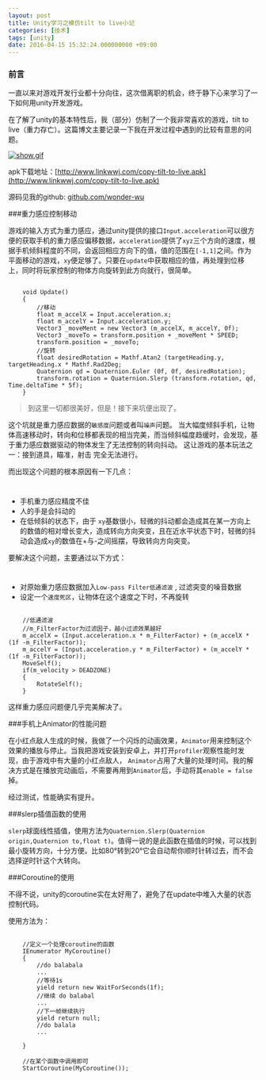 ```yaml
---
layout: post
title: Unity学习之模仿tilt to live小记
categories: [技术]
tags: [unity]
date: 2016-04-15 15:32:24.000000000 +09:00
---
```

### 前言
一直以来对游戏开发行业都十分向往，这次借离职的机会，终于静下心来学习了一下如何用unity开发游戏。

在了解了unity的基本特性后，我（部分）仿制了一个我非常喜欢的游戏，tilt to live（重力存亡）。这篇博文主要记录一下我在开发过程中遇到的比较有意思的问题。

[![show.gif](http://imgchr.com/images/show.gif)](http://imgchr.com/image/P39)

apk下载地址：[http://www.linkwwj.com/copy-tilt-to-live.apk](http://www.linkwwj.com/copy-tilt-to-live.apk)

源码见我的github: [github.com/wonder-wu](github.com/wonder-wu)



###重力感应控制移动

游戏的输入方式为重力感应，通过unity提供的接口`Input.acceleration`可以很方便的获取手机的重力感应偏移数据，`acceleration`提供了`xyz`三个方向的速度，根据手机倾斜程度的不同，会返回相应方向下的值，值的范围在`[-1,1]`之间。作为平面移动的游戏，`xy`便足够了。只要在`update`中获取相应的值，再处理到位移上，同时将玩家控制的物体方向旋转到此方向就行，很简单。


```

	void Update()
	{
		//移动
		float m_accelX = Input.acceleration.x;
		float m_accelY = Input.acceleration.y;
		Vector3 _moveMent = new Vector3 (m_accelX, m_accelY, 0f);
		Vector3 _moveTo = transform.position + _moveMent * SPEED;
		transform.position = _moveTo;
		//旋转
		float desiredRotation = Mathf.Atan2 (targetHeading.y, targetHeading.x * Mathf.Rad2Deg;
		Quaternion qd = Quaternion.Euler (0f, 0f, desiredRotation);
		transform.rotation = Quaternion.Slerp (transform.rotation, qd, Time.deltaTime * 5f);
	}

```


>到这里一切都很美好，但是！接下来坑便出现了。

这个坑就是重力感应数据的`敏感度`问题或者叫`噪声`问题。 当大幅度倾斜手机，让物体高速移动时，转向和位移都表现的相当完美，而当倾斜幅度趋缓时，会发现，基于重力感应数据驱动的物体发生了无法控制的转向抖动。
这让游戏的基本玩法之一：接到道具，瞄准，射击 完全无法进行。

而出现这个问题的根本原因有一下几点：

#
 - 手机重力感应精度不佳
 - 人的手是会抖动的
 - 在低倾斜的状态下，由于 `xy`基数很小，轻微的抖动都会造成其在某一方向上的数值的相对增长变大，造成转向方向突变，且在近水平状态下时，轻微的抖动会造成`xy`的数值在+与-之间摇摆，导致转向方向突变。

要解决这个问题，主要通过以下方式：

#
 - 对原始重力感应数据加入`Low-pass Filter低通滤波` , 过滤突变的噪音数据
 - 设定一个`速度死区`，让物体在这个速度之下时，不再旋转
 

```

	//低通滤波
	//m_FilterFactor为过滤因子，越小过滤效果越好
	m_accelX = (Input.acceleration.x * m_FilterFactor) + (m_accelX * (1f -m_FilterFactor));
	m_accelY = (Input.acceleration.y * m_FilterFactor) + (m_accelY * (1f -m_FilterFactor));
	MoveSelf();
	if(m_velocity > DEADZONE)
	{
		RotateSelf();
	}

```

这样重力感应问题便几乎完美解决了。

###手机上Animator的性能问题

在小红点敌人生成的时候，我做了一个闪烁的动画效果，`Animator`用来控制这个效果的播放与停止。当我把游戏安装到安卓上，并打开`profiler`观察性能时发现，由于游戏中有大量的小红点敌人， `Animator`占用了大量的处理时间。我的解决方式是在播放完动画后，不需要再用到`Animator`后，手动将其`enable = false`掉。

经过测试，性能确实有提升。

###slerp插值函数的使用

`slerp`球面线性插值，使用方法为`Quaternion.Slerp(Quaternion origin,Quaternion to,float t)`。值得一说的是此函数在插值的时候，可以找到最小旋转方向，十分方便。比如80°转到20°它会自动帮你顺时针转过去，而不会选择逆时针这个大转向。


###Coroutine的使用

不得不说，unity的coroutine实在太好用了，避免了在update中堆入大量的状态控制代码。

使用方法为：

```

	//定义一个处理coroutine的函数
	IEnumerator MyCoroutine()
	{
		//do balabala
		...
	 	//等待1s
		yield return new WaitForSeconds(1f);
		//继续 do balabal 
		...
		//下一帧继续执行
		yield return null;
		//do balala
		...
		
	}

	//在某个函数中调用即可
	StartCoroutine(MyCoroutine());

```











